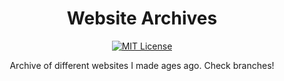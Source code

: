 <h1 align="center">
Website Archives
</h1>

<p align="center">
          <a href="https://github.com/shaleen111/snake-rust/blob/master/LICENSE.md">
                    <img src="https://img.shields.io/badge/license-MIT-brightgreen" alt="MIT License" />
          </a>
</p>

<center>
Archive of different websites I made ages ago. Check branches!
</center>
